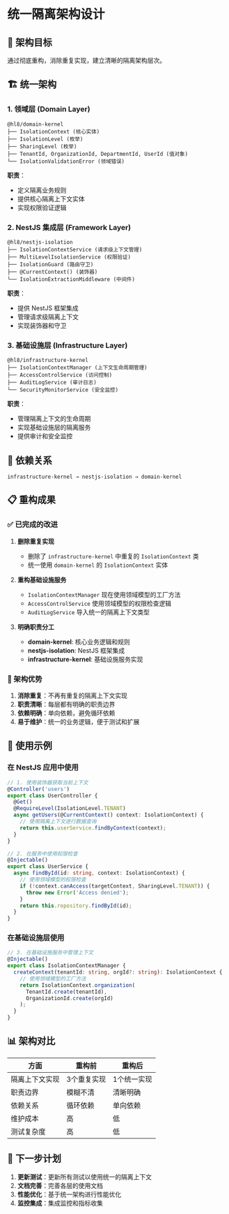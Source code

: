 # 统一隔离架构设计

## 🎯 架构目标

通过彻底重构，消除重复实现，建立清晰的隔离架构层次。

## 🏗️ 统一架构

### 1. **领域层 (Domain Layer)**

```
@hl8/domain-kernel
├── IsolationContext (核心实体)
├── IsolationLevel (枚举)
├── SharingLevel (枚举)
├── TenantId, OrganizationId, DepartmentId, UserId (值对象)
└── IsolationValidationError (领域错误)
```

**职责**：

- 定义隔离业务规则
- 提供核心隔离上下文实体
- 实现权限验证逻辑

### 2. **NestJS 集成层 (Framework Layer)**

```
@hl8/nestjs-isolation
├── IsolationContextService (请求级上下文管理)
├── MultiLevelIsolationService (权限验证)
├── IsolationGuard (路由守卫)
├── @CurrentContext() (装饰器)
└── IsolationExtractionMiddleware (中间件)
```

**职责**：

- 提供 NestJS 框架集成
- 管理请求级隔离上下文
- 实现装饰器和守卫

### 3. **基础设施层 (Infrastructure Layer)**

```
@hl8/infrastructure-kernel
├── IsolationContextManager (上下文生命周期管理)
├── AccessControlService (访问控制)
├── AuditLogService (审计日志)
└── SecurityMonitorService (安全监控)
```

**职责**：

- 管理隔离上下文的生命周期
- 实现基础设施层的隔离服务
- 提供审计和安全监控

## 🔄 依赖关系

```
infrastructure-kernel → nestjs-isolation → domain-kernel
```

## 📋 重构成果

### ✅ 已完成的改进

1. **删除重复实现**
   - 删除了 `infrastructure-kernel` 中重复的 `IsolationContext` 类
   - 统一使用 `domain-kernel` 的 `IsolationContext` 实体

2. **重构基础设施服务**
   - `IsolationContextManager` 现在使用领域模型的工厂方法
   - `AccessControlService` 使用领域模型的权限检查逻辑
   - `AuditLogService` 导入统一的隔离上下文类型

3. **明确职责分工**
   - **domain-kernel**: 核心业务逻辑和规则
   - **nestjs-isolation**: NestJS 框架集成
   - **infrastructure-kernel**: 基础设施服务实现

### 🎯 架构优势

1. **消除重复**：不再有重复的隔离上下文实现
2. **职责清晰**：每层都有明确的职责边界
3. **依赖明确**：单向依赖，避免循环依赖
4. **易于维护**：统一的业务逻辑，便于测试和扩展

## 🚀 使用示例

### 在 NestJS 应用中使用

```typescript
// 1. 使用装饰器获取当前上下文
@Controller('users')
export class UserController {
  @Get()
  @RequireLevel(IsolationLevel.TENANT)
  async getUsers(@CurrentContext() context: IsolationContext) {
    // 使用隔离上下文进行数据查询
    return this.userService.findByContext(context);
  }
}

// 2. 在服务中使用权限检查
@Injectable()
export class UserService {
  async findById(id: string, context: IsolationContext) {
    // 使用领域模型的权限检查
    if (!context.canAccess(targetContext, SharingLevel.TENANT)) {
      throw new Error('Access denied');
    }
    return this.repository.findById(id);
  }
}
```

### 在基础设施层使用

```typescript
// 3. 在基础设施服务中管理上下文
@Injectable()
export class IsolationContextManager {
  createContext(tenantId: string, orgId?: string): IsolationContext {
    // 使用领域模型的工厂方法
    return IsolationContext.organization(
      TenantId.create(tenantId),
      OrganizationId.create(orgId)
    );
  }
}
```

## 📊 架构对比

| 方面 | 重构前 | 重构后 |
|------|--------|--------|
| 隔离上下文实现 | 3个重复实现 | 1个统一实现 |
| 职责边界 | 模糊不清 | 清晰明确 |
| 依赖关系 | 循环依赖 | 单向依赖 |
| 维护成本 | 高 | 低 |
| 测试复杂度 | 高 | 低 |

## 🔧 下一步计划

1. **更新测试**：更新所有测试以使用统一的隔离上下文
2. **文档完善**：完善各层的使用文档
3. **性能优化**：基于统一架构进行性能优化
4. **监控集成**：集成监控和指标收集
